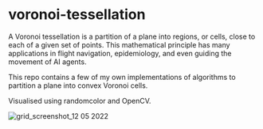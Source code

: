 # voronoi-tessellation
A Voronoi tessellation is a partition of a plane into regions, or cells, close to each of a given set of points. This mathematical principle has many applications in flight navigation, epidemiology, and even guiding the movement of AI agents. 

This repo contains a few of my own implementations of algorithms to partition a plane into convex Voronoi cells.

Visualised using randomcolor and OpenCV.

![grid_screenshot_12 05 2022](https://user-images.githubusercontent.com/65803868/168063363-03d1e66e-cff7-46b1-a782-241ef49d69f4.png)

